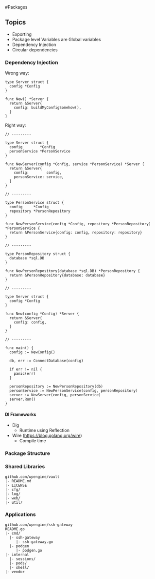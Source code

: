 #Packages

## Topics
- Exporting
- Package level Variables are Global variables
- Dependency Injection
- Circular dependencies


### Dependency Injection

Wrong way:
```
type Server struct {
  config *Config
}

func New() *Server {
  return &Server{
    config: buildMyConfigSomehow(),
  }
}
```

Right way:
```
// ---------

type Server struct {
  config        *Config
  personService *PersonService
}

func NewServer(config *Config, service *PersonService) *Server {
  return &Server{
    config:        config,
    personService: service,
  }
}

// ---------

type PersonService struct {
  config     *Config
  repository *PersonRepository
}

func NewPersonService(config *Config, repository *PersonRepository) *PersonService {
  return &PersonService{config: config, repository: repository}
}

// ---------

type PersonRepository struct {
  database *sql.DB
}

func NewPersonRepository(database *sql.DB) *PersonRepository {
  return &PersonRepository{database: database}
}

// ---------

type Server struct {
  config *Config
}

func New(config *Config) *Server {
  return &Server{
    config: config,
  }
}

// ---------

func main() {
  config := NewConfig()

  db, err := ConnectDatabase(config)

  if err != nil {
    panic(err)
  }

  personRepository := NewPersonRepository(db)
  personService := NewPersonService(config, personRepository)
  server := NewServer(config, personService)
  server.Run()
}

```

#### DI Frameworks
- Dig
  - Runtime using Reflection
- Wire (https://blog.golang.org/wire) 
  - Compile time

### Package Structure

### Shared Libraries
```
github.com/wpengine/vault
|- README.md
|- LICENSE
|- cfg/
|- log/
|- web/
|- util/
```

### Applications

```
github.com/wpengine/ssh-gateway
README.go
|- cmd/
  |- ssh-gateway
     |- ssh-gateway.go
  |- podgen
     |- podgen.go
|- internal
  |- sessions/
  |- pods/
  |- shell/
|- vendor
```

